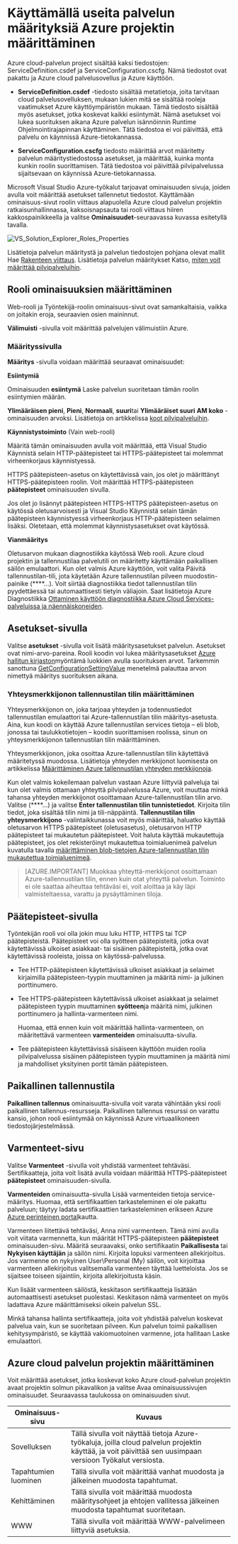 <properties
   pageTitle="Määrittäminen käyttämällä useita palvelun määrityksiä Azure projektin | Microsoft Azure"
   description="Opettele määrittämään Azure cloud-palvelun projektin muuttamalla ServiceDefinition.csdef ja ServiceConfiguration.cscfg tiedostot."
   services="visual-studio-online"
   documentationCenter="na"
   authors="TomArcher"
   manager="douge"
   editor="" />
<tags
   ms.service="multiple"
   ms.devlang="multiple"
   ms.topic="article"
   ms.tgt_pltfrm="na"
   ms.workload="na"
   ms.date="08/15/2016"
   ms.author="tarcher" />

# <a name="configuring-your-azure-project-using-multiple-service-configurations"></a>Käyttämällä useita palvelun määrityksiä Azure projektin määrittäminen

Azure cloud-palvelun project sisältää kaksi tiedostojen: ServiceDefinition.csdef ja ServiceConfiguration.cscfg. Nämä tiedostot ovat pakattu ja Azure cloud palvelusovellus ja Azure käyttöön.

- **ServiceDefinition.csdef** -tiedosto sisältää metatietoja, joita tarvitaan cloud palvelusovelluksen, mukaan lukien mitä se sisältää rooleja vaatimukset Azure käyttöympäristön mukaan. Tämä tiedosto sisältää myös asetukset, jotka koskevat kaikki esiintymät. Nämä asetukset voi lukea suorituksen aikana Azure palvelun isännöinnin Runtime Ohjelmointirajapinnan käyttäminen. Tätä tiedostoa ei voi päivittää, että palvelu on käynnissä Azure-tietokannassa.

- **ServiceConfiguration.cscfg** tiedosto määrittää arvot määritetty palvelun määritystiedostossa asetukset, ja määrittää, kuinka monta kunkin roolin suorittamisen. Tätä tiedostoa voi päivittää pilvipalvelussa sijaitsevaan on käynnissä Azure-tietokannassa.

Microsoft Visual Studio Azure-työkalut tarjoavat ominaisuuden sivuja, joiden avulla voit määrittää asetukset tallennetut tiedostot. Käyttämään ominaisuus-sivut roolin viittaus alapuolella Azure cloud palvelun projektin ratkaisunhallinnassa, kaksoisnapsauta tai rooli viittaus hiiren kakkospainikkeella ja valitse **Ominaisuudet**-seuraavassa kuvassa esitetyllä tavalla.

![VS_Solution_Explorer_Roles_Properties](./media/vs-azure-tools-multiple-services-project-configurations/IC784076.png)

Lisätietoja palvelun määritystä ja palvelun tiedostojen pohjana olevat mallit Hae [Rakenteen viittaus](https://msdn.microsoft.com/library/azure/dd179398.aspx). Lisätietoja palvelun määritykset Katso, [miten voit määrittää pilvipalveluihin](./cloud-services/cloud-services-how-to-configure.md).

## <a name="configuring-role-properties"></a>Rooli ominaisuuksien määrittäminen

Web-rooli ja Työntekijä-roolin ominaisuus-sivut ovat samankaltaisia, vaikka on joitakin eroja, seuraavien osien maininnut.

**Välimuisti** -sivulla voit määrittää palvelujen välimuistiin Azure.

### <a name="configuration-page"></a>Määrityssivulla

**Määritys** -sivulla voidaan määrittää seuraavat ominaisuudet:

**Esiintymiä**

Ominaisuuden **esiintymä** Laske palvelun suoritetaan tämän roolin esiintymien määrän.

**Ylimääräisen pieni**, **Pieni**, **Normaali**, **suuri**tai **Ylimääräiset suuri** **AM koko** -ominaisuuden arvoksi.  Lisätietoja on artikkelissa [koot pilvipalveluihin](./cloud-services/cloud-services-sizes-specs.md).

**Käynnistystoiminto** (Vain web-rooli)

Määritä tämän ominaisuuden avulla voit määrittää, että Visual Studio Käynnistä selain HTTP-päätepisteet tai HTTPS-päätepisteet tai molemmat virheenkorjaus käynnistyessä.

HTTPS päätepisteen-asetus on käytettävissä vain, jos olet jo määrittänyt HTTPS-päätepisteen roolin. Voit määrittää HTTPS-päätepisteen **päätepisteet** ominaisuuden sivulla.

Jos olet jo lisännyt päätepisteen HTTPS-HTTPS päätepisteen-asetus on käytössä oletusarvoisesti ja Visual Studio Käynnistä selain tämän päätepisteen käynnistyessä virheenkorjaus HTTP-päätepisteen selaimen lisäksi. Oletetaan, että molemmat käynnistysasetukset ovat käytössä.

**Vianmääritys**

Oletusarvon mukaan diagnostiikka käytössä Web rooli. Azure cloud projektin ja tallennustilaa palvelutili on määritetty käyttämään paikallisen säilön emulaattori. Kun olet valmis Azure käyttöön, voit valita Päivitä tallennustilan-tili, jota käytetään Azure tallennustilan pilveen muodostin-painike (****...). Voit siirtää diagnostiikka tiedot tallennustilan tilin pyydettäessä tai automaattisesti tietyin väliajoin. Saat lisätietoja Azure Diagnostiikka [Ottaminen käyttöön diagnostiikka Azure Cloud Services-palveluissa ja näennäiskoneiden](./cloud-services/cloud-services-dotnet-diagnostics.md).

## <a name="settings-page"></a>Asetukset-sivulla

Valitse **asetukset** -sivulla voit lisätä määritysasetukset palvelun. Asetukset ovat nimi-arvo-pareina. Rooli koodin voi lukea määritysasetukset [Azure hallitun kirjaston](http://go.microsoft.com/fwlink?LinkID=171026)myöntämä luokkien avulla suorituksen arvot. Tarkemmin sanottuna [GetConfigurationSettingValue](https://msdn.microsoft.com/library/azure/microsoft.windowsazure.serviceruntime.roleenvironment.getconfigurationsettingvalue.aspx) menetelmä palauttaa arvon nimettyä määritys suorituksen aikana.

### <a name="configuring-a-connection-string-to-a-storage-account"></a>Yhteysmerkkijonon tallennustilan tilin määrittäminen

Yhteysmerkkijonon on, joka tarjoaa yhteyden ja todennustiedot tallennustilan emulaattori tai Azure-tallennustilan tilin määritys-asetusta. Aina, kun koodi on käyttää Azure tallennustilan services tietoja – eli blob, jonossa tai taulukkotietojen – koodin suorittamisen roolissa, sinun on yhteysmerkkijonon tallennustilan tilin määrittäminen.

Yhteysmerkkijonon, joka osoittaa Azure-tallennustilan tilin käytettävä määritetyssä muodossa. Lisätietoja yhteyden merkkijonot luomisesta on artikkelissa [Määrittäminen Azure tallennustilan yhteyden merkkijonoja](./storage/storage-configure-connection-string.md).

Kun olet valmis kokeilemaan palvelun vastaan Azure liittyviä palveluja tai kun olet valmis ottamaan yhteyttä pilvipalvelussa Azure, voit muuttaa minkä tahansa yhteyden merkkijonot osoittamaan Azure-tallennustilan tilin arvo. Valitse (****...) ja valitse **Enter tallennustilan tilin tunnistetiedot**. Kirjoita tilin tiedot, joka sisältää tilin nimi ja tili-näppäintä. **Tallennustilan tilin yhteysmerkkijono** -valintaikkunassa voit myös määrittää, haluatko käyttää oletusarvon HTTPS päätepisteet (oletusasetus), oletusarvon HTTP päätepisteet tai mukautetun päätepisteet. Voit haluta käyttää mukautettuja päätepisteet, jos olet rekisteröinyt mukautettua toimialuenimeä palvelun kuvatulla tavalla [määrittäminen blob-tietojen Azure-tallennustilan tilin mukautettua toimialuenimeä](./storage/storage-custom-domain-name.md).

>[AZURE.IMPORTANT] Muokkaa yhteyttä-merkkijonot osoittamaan Azure-tallennustilan tilin, ennen kuin otat yhteyttä palvelun. Toiminto ei ole saattaa aiheuttaa tehtäväsi ei, voit aloittaa ja käy läpi valmisteltaessa, varattu ja pysäyttäminen tiloja.

## <a name="endpoints-page"></a>Päätepisteet-sivulla

Työntekijän rooli voi olla jokin muu luku HTTP, HTTPS tai TCP päätepisteistä. Päätepisteet voi olla syötteen päätepisteitä, jotka ovat käytettävissä ulkoiset asiakkaat- tai sisäinen päätepisteitä, jotka ovat käytettävissä rooleista, joissa on käytössä-palvelussa.

- Tee HTTP-päätepisteen käytettävissä ulkoiset asiakkaat ja selaimet kirjaimilla päätepisteen-tyypin muuttaminen ja määritä nimi- ja julkinen porttinumero.

- Tee HTTPS-päätepisteen käytettävissä ulkoiset asiakkaat ja selaimet päätepisteen tyypin muuttaminen **syötteen**ja määritä nimi, julkinen porttinumero ja hallinta-varmenteen nimi.

    Huomaa, että ennen kuin voit määrittää hallinta-varmenteen, on määritettävä varmenteen **varmenteiden** ominaisuutta-sivulla.

- Tee päätepisteen käytettävissä sisäiseen käyttöön muiden roolia pilvipalvelussa sisäinen päätepisteen tyypin muuttaminen ja määritä nimi ja mahdolliset yksityinen portit tämän päätepisteen.

## <a name="local-storage-page"></a>Paikallinen tallennustila

**Paikallinen tallennus** ominaisuutta-sivulla voit varata vähintään yksi rooli paikallinen tallennus-resursseja. Paikallinen tallennus resurssi on varattu kansio, johon rooli esiintymää on käynnissä Azure virtuaalikoneen tiedostojärjestelmässä.

## <a name="certificates-page"></a>Varmenteet-sivu

Valitse **Varmenteet** -sivulla voit yhdistää varmenteet tehtäväsi. Sertifikaatteja, joita voit lisätä avulla voidaan määrittää HTTPS-päätepisteet **päätepisteet** ominaisuuden-sivulla.

**Varmenteiden** ominaisuutta-sivulla Lisää varmenteiden tietoja service-määritys. Huomaa, että sertifikaattien tarkasteleminen ei ole pakattu palveluun; täytyy ladata sertifikaattien tarkasteleminen erikseen Azure [Azure perinteinen portal](http://go.microsoft.com/fwlink/?LinkID=213885)kautta.

Varmenteen liitettävä tehtäväsi, Anna nimi varmenteen. Tämä nimi avulla voit viitata varmennetta, kun määrität HTTPS-päätepisteen **päätepisteet** ominaisuuden-sivu. Määritä seuraavaksi, onko sertifikaatin **Paikallisesta** tai **Nykyisen käyttäjän** ja säilön nimi. Kirjoita lopuksi varmenteen allekirjoitus. Jos varmenne on nykyinen User\Personal (My) säilön, voit kirjoittaa varmenteen allekirjoitus valitsemalla varmenteen täyttää luetteloista. Jos se sijaitsee toiseen sijaintiin, kirjoita allekirjoitusta käsin.

Kun lisäät varmenteen säilöstä, keskitason sertifikaatteja lisätään automaattisesti asetukset puolestasi. Keskitason nämä varmenteet on myös ladattava Azure määrittämiseksi oikein palvelun SSL.

Minkä tahansa hallinta sertifikaatteja, joita voit yhdistää palvelun koskevat palvelua vain, kun se suoritetaan pilveen. Kun palvelun toimii paikallisen kehitysympäristö, se käyttää vakiomuotoinen varmenne, jota hallitaan Laske emulaattori.

## <a name="configuring-the-azure-cloud-service-project"></a>Azure cloud palvelun projektin määrittäminen

Voit määrittää asetukset, jotka koskevat koko Azure cloud-palvelun projektin avaat projektin solmun pikavalikon ja valitse Avaa ominaisuussivujen ominaisuudet. Seuraavassa taulukossa on ominaisuuden sivut.

|Ominaisuus-sivu|Kuvaus|
|---|---|
|Sovelluksen|Tällä sivulla voit näyttää tietoja Azure-työkaluja, joilla cloud palvelun projektin käyttää, ja voit päivittää sen uusimpaan versioon Työkalut versiosta.|
|Tapahtumien luominen|Tällä sivulla voit määrittää vanhat muodosta ja jälkeinen muodosta tapahtumat.|
|Kehittäminen|Tällä sivulla voit määrittää muodosta määritysohjeet ja ehtojen vallitessa jälkeinen muodosta tapahtumat suoritetaan.|
|WWW|Tällä sivulla voit määrittää WWW-palvelimeen liittyviä asetuksia.|

